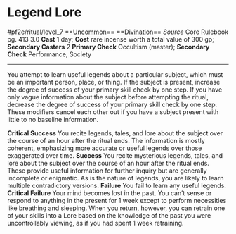 # Legend Lore
#pf2e/ritual/level_7
==[Uncommon](rules/traits/uncommon.md)== ==[Divination](rules/traits/divination.md)==
*Source* Core Rulebook pg. 413 3.0
**Cast** 1 day; **Cost** rare incense worth a total value of 300 gp; **Secondary Casters** 2
**Primary Check** Occultism (master); **Secondary Check** Performance, Society

---
You attempt to learn useful legends about a particular subject, which must be an important person, place, or thing. If the subject is present, increase the degree of success of your primary skill check by one step. If you have only vague information about the subject before attempting the ritual, decrease the degree of success of your primary skill check by one step. These modifiers cancel each other out if you have a subject present with little to no baseline information.

**Critical Success** You recite legends, tales, and lore about the subject over the course of an hour after the ritual ends. The information is mostly coherent, emphasizing more accurate or useful legends over those exaggerated over time.
**Success** You recite mysterious legends, tales, and lore about the subject over the course of an hour after the ritual ends. These provide useful information for further inquiry but are generally incomplete or enigmatic. As is the nature of legends, you are likely to learn multiple contradictory versions.
**Failure** You fail to learn any useful legends.
**Critical Failure** Your mind becomes lost in the past. You can’t sense or respond to anything in the present for 1 week except to perform necessities like breathing and sleeping. When you return, however, you can retrain one of your skills into a Lore based on the knowledge of the past you were uncontrollably viewing, as if you had spent 1 week retraining.